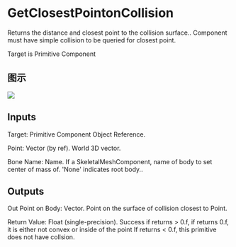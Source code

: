 # GetClosestPointonCollision

Returns the distance and closest point to the collision surface.. Component must have simple collision to be queried for closest point.

Target is Primitive Component

## 图示

![]($-20221218-18185376.png)

## Inputs

Target: Primitive Component Object Reference.

Point: Vector (by ref). World 3D vector.

Bone Name: Name. If a SkeletalMeshComponent, name of body to set center of mass of. 'None' indicates root body..  

## Outputs

Out Point on Body: Vector. Point on the surface of collision closest to Point.

Return Value: Float (single-precision). Success if returns > 0.f, if returns 0.f, it is either not convex or inside of the point If returns < 0.f, this primitive does not have collsion.

